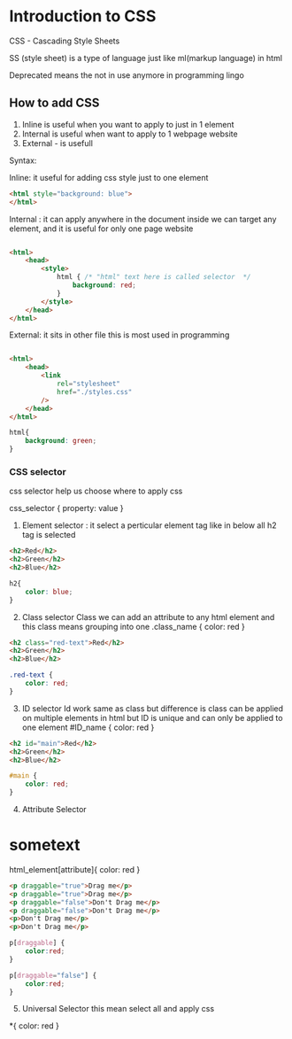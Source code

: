 # Introduction to CSS

CSS - Cascading Style Sheets

SS (style sheet) is a type of language just like ml(markup language) in html

Deprecated means the not in use anymore in programming lingo

## How to add CSS

1. Inline is useful when you want to apply to just in 1 element
2. Internal is useful when want to apply to 1 webpage website
3. External - is usefull 

Syntax:

Inline: it useful for adding css style just to one element
```html
<html style="background: blue">
</html>

```

Internal : it can apply anywhere in the document inside we can target any element, and it is useful for only one page website
```html

<html>
    <head>
        <style>
            html { /* "html" text here is called selector  */  
                background: red;
            }
        </style>
    </head>
</html>

```

External: it sits in other file
this is most used in programming
```html

<html>
    <head>
        <link    
            rel="stylesheet"
            href="./styles.css"
        />
    </head>
</html>

```

```css
html{
    background: green;
}
```


### CSS selector 
css selector help us choose where to apply css

css_selector {
property: value
}

1. Element selector : it select a perticular element tag like in below all h2 tag is selected 

```html
<h2>Red</h2>
<h2>Green</h2>
<h2>Blue</h2>
```

```css
h2{
    color: blue;
}
```

2. Class selector 
Class we can add an attribute to any html element and this class means grouping into one
.class_name {
    color: red
}

```html
<h2 class="red-text">Red</h2>
<h2>Green</h2>
<h2>Blue</h2>
```

```css
.red-text {
    color: red;
}
```

3. ID selector
Id work same as class but difference is class can be applied on multiple elements in html but ID is unique and can only be applied to one element
#ID_name {
    color: red
}

```html
<h2 id="main">Red</h2>
<h2>Green</h2>
<h2>Blue</h2>
```

```css
#main {
    color: red;
}
```

4. Attribute Selector

<h1 id="" class="" draggable="" src="" href="" attribute6="" attribure7="">sometext</h1>

html_element[attribute]{
    color: red
}

```html
<p draggable="true">Drag me</p>
<p draggable="true">Drag me</p>
<p draggable="false">Don't Drag me</p>
<p draggable="false">Don't Drag me</p>
<p>Don't Drag me</p>
<p>Don't Drag me</p>

```

```css
p[draggable] {
    color:red;
}

p[draggable="false"] {
    color:red;
}

```


5. Universal Selector 
this mean select all and apply css

*{
    color: red
}